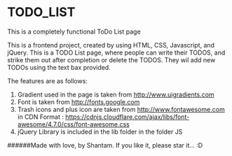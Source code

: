# TODO_LIST
This is a completely functional ToDo List page

This is a frontend project, created by using HTML, CSS, Javascript, and jQuery. This is a TODO List page, where people can write their TODOS, and strike them out after completion or delete the TODOS. They wil add new TODOs using the text bax provided. 

The features are as follows:

1. Gradient used in the page is taken from http://www.uigradients.com
2. Font is taken from http://fonts.google.com
3. Trash icons and plus icon are taken from http://www.fontawesome.com in CDN Format : https://cdnjs.cloudflare.com/ajax/libs/font-awesome/4.7.0/css/font-awesome.css
4. jQuery Library is included in the lib folder in the folder JS
























######Made with love, by Shantam. If you like it, please star it... :D
